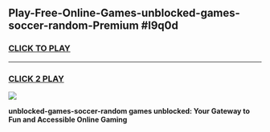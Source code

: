 
## Play-Free-Online-Games-unblocked-games-soccer-random-Premium #l9q0d
<h3>
<a href="https://premium.freeplayer.one?title=unblocked-games-soccer-random&ref=8M">CLICK TO PLAY</a></h3>
<hr>

<h3>
<a href="https://premium.freeplayer.one?title=unblocked-games-soccer-random&ref=8M">CLICK 2 PLAY</a>
  
</h3>

<a href="https://premium.freeplayer.one?title=unblocked-games-soccer-random&ref=8M"><img src="https://clearcache.store/games.png"></a>


**unblocked-games-soccer-random games unblocked: Your Gateway to Fun and Accessible Online Gaming**

